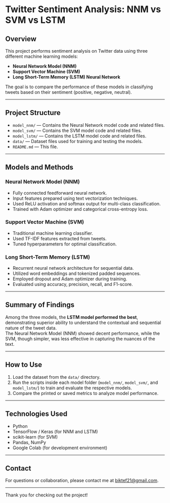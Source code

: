 # Twitter Sentiment Analysis: NNM vs SVM vs LSTM

## Overview
This project performs sentiment analysis on Twitter data using three different machine learning models:  
- **Neural Network Model (NNM)**  
- **Support Vector Machine (SVM)**  
- **Long Short-Term Memory (LSTM) Neural Network**

The goal is to compare the performance of these models in classifying tweets based on their sentiment (positive, negative, neutral).

---

## Project Structure
- `model_nnm/` — Contains the Neural Network model code and related files.  
- `model_svm/` — Contains the SVM model code and related files.  
- `model_lstm/` — Contains the LSTM model code and related files.  
- `data/` — Dataset files used for training and testing the models.  
- `README.md` — This file.

---

## Models and Methods

### Neural Network Model (NNM)
- Fully connected feedforward neural network.
- Input features prepared using text vectorization techniques.
- Used ReLU activation and softmax output for multi-class classification.
- Trained with Adam optimizer and categorical cross-entropy loss.

### Support Vector Machine (SVM)
- Traditional machine learning classifier.
- Used TF-IDF features extracted from tweets.
- Tuned hyperparameters for optimal classification.

### Long Short-Term Memory (LSTM)
- Recurrent neural network architecture for sequential data.
- Utilized word embeddings and tokenized padded sequences.
- Employed dropout and Adam optimizer during training.
- Evaluated using accuracy, precision, recall, and F1-score.

---

## Summary of Findings
Among the three models, the **LSTM model performed the best**, demonstrating superior ability to understand the contextual and sequential nature of the tweet data.  
The Neural Network Model (NNM) showed decent performance, while the SVM, though simpler, was less effective in capturing the nuances of the text.

---

## How to Use
1. Load the dataset from the `data/` directory.  
2. Run the scripts inside each model folder (`model_nnm/`, `model_svm/`, and `model_lstm/`) to train and evaluate the respective models.  
3. Compare the printed or saved metrics to analyze model performance.

---

## Technologies Used
- Python  
- TensorFlow / Keras (for NNM and LSTM)  
- scikit-learn (for SVM)  
- Pandas, NumPy  
- Google Colab (for development environment)  

---

## Contact
For questions or collaboration, please contact me at biktef21@gmail.com.

---

Thank you for checking out the project!
